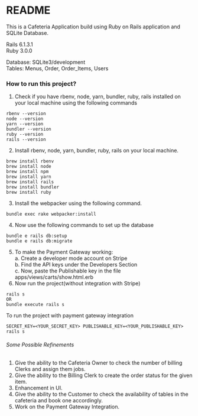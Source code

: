 # README

This is a Cafeteria Application build using Ruby on Rails application and SQLite Database.

Rails 6.1.3.1 \
Ruby 3.0.0

Database: SQLite3/development \
Tables: Menus, Order, Order_Items, Users

<h3>How to run this project?</h3>

1. Check if you have rbenv, node, yarn, bundler, ruby, rails installed on your local machine using the following commands
```
rbenv --version 
node --version
yarn --version
bundler --version
ruby --version
rails --version
```
2. Install rbenv, node, yarn, bundler, ruby, rails on your local machine.
```
brew install rbenv
brew install node
brew install npm
brew install yarn
brew install rails
brew install bundler
brew install ruby
```
3. Install the webpacker using the following command.
```
bundle exec rake webpacker:install
```
4. Now use the following commands to set up the database
```
bundle e rails db:setup
bundle e rails db:migrate
```
5. To make the Payment Gateway working: \
   a. Create a developer mode account on Stripe \
   b. Find the API keys under the Developers Section \
   c. Now, paste the Publishable key in the file apps/views/carts/show.html.erb 
6. Now run the project(without integration with Stripe) 
```
rails s
OR 
bundle execute rails s
```
To run the project with payment gateway integration 
```
SECRET_KEY=<YOUR_SECRET_KEY> PUBLISHABLE_KEY=<YOUR_PUBLISHABLE_KEY> rails s
```
 
<h6>Some Possible Refinements</h6>

1. Give the ability to the Cafeteria Owner to check the number of billing Clerks and assign them jobs. 
2. Give the ability to the Billing Clerk to create the order status for the given item. 
3. Enhancement in UI. 
4. Give the ability to the Customer to check the availability of tables in the cafeteria and book one accordingly. 
5. Work on the Payment Gateway Integration. 


